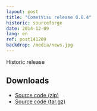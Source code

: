 ```yaml
---
layout: post
title: "CometVisu release 0.8.4"
historic: sourceforge
date: 2014-12-09
lang: en
ref: post141209
backdrop: /media/news.jpg
---
```


Historic release

Downloads
---------

* [Source code (zip)](https://github.com/CometVisu/CometVisu/archive/v0.8.4.zip)
* [Source code (tar.gz)](https://github.com/CometVisu/CometVisu/archive/v0.8.4.tar.gz)